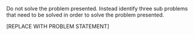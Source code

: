 Do not solve the problem presented. Instead identify three sub problems that need to be solved in order to solve the problem presented.

[REPLACE WITH PROBLEM STATEMENT]

